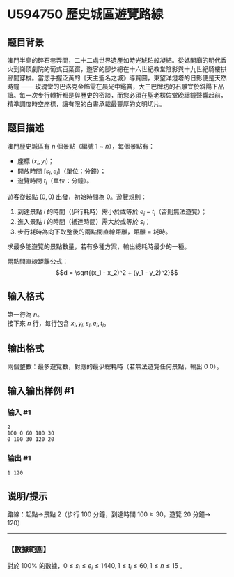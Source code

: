 # U594750 歷史城區遊覽路線

## 题目背景

澳門半島的碎石巷弄間，二十二處世界遺產如時光琥珀般凝結。從媽閣廟的明代香火到崗頂劇院的葡式百葉窗，遊客的腳步總在十六世紀教堂陰影與十九世紀騎樓拱廊間穿梭。當您手握泛黃的《天主聖名之城》導覽圖，東望洋燈塔的日影便是天然時鐘 —— 玫瑰堂的巴洛克金飾需在晨光中鑑賞，大三巴牌坊的石雕宜於斜陽下品讀。每一次步行轉折都是與歷史的密談，而您必須在聖老楞佐堂晚禱鐘聲響起前，精準調度時空座標，讓有限的白晝承載最豐厚的文明切片。

## 题目描述

澳門歷史城區有 $n$ 個景點（編號 $1$ ~ $n$），每個景點有：

- 座標 $(x_i, y_i)$；
- 開放時間 $[s_i, e_i]$（單位：分鐘）；
- 遊覽時間 $t_i$（單位：分鐘）。

遊客從起點 $(0,0)$ 出發，初始時間為 $0$。遊覽規則：

1. 到達景點 $i$ 的時間（步行耗時）需小於或等於 $e_i - t_i$（否則無法遊覽）；
2. 進入景點 $i$ 的時間（抵達時間）需大於或等於 $s_i$；
3. 步行耗時為向下取整後的兩點間直線距離，距離 = 耗時。

求最多能遊覽的景點數量，若有多種方案，輸出總耗時最少的一種。

兩點間直線距離公式：
$$d = \sqrt{(x_1 - x_2)^2 + (y_1 - y_2)^2}$$

## 输入格式

第一行為 $n$。  
接下來 $n$ 行，每行包含 $x_i, y_i, s_i, e_i, t_i$。

## 输出格式

兩個整數：最多遊覽數，對應的最少總耗時（若無法遊覽任何景點，輸出 $0$ $0$）。

## 输入输出样例 #1

### 输入 #1

```
2
100 0 60 180 30
0 100 30 120 20
```

### 输出 #1

```
1 120
```

## 说明/提示

路線：起點→景點 $2$（步行 $100$ 分鐘，到達時間 $100≥30$，遊覽 $20$ 分鐘→ $120$）

---

### 【數據範圍】
對於 $100\%$ 的數據，$0≤s_i≤e_i≤1440, 1≤t_i≤60, 1≤n≤15$ 。
